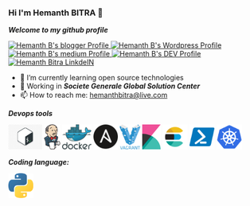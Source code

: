 ### Hi I'm Hemanth BITRA 👋

__*Welcome to my github profile*__  

<a href="https://hemanth22hemublogs.blogspot.com/">
  <img width="30px" src="https://cdn.jsdelivr.net/npm/simple-icons@v3/icons/blogger.svg" alt="Hemanth B's blogger Profile"/>
</a>
<a href="https://hemanth22hemu.wordpress.com/">
  <img width="30px" src="https://cdn.jsdelivr.net/npm/simple-icons@v3/icons/wordpress.svg" alt="Hemanth B's Wordpress Profile"/>
</a>
<a href="https://hemanthbitra.medium.com/">
  <img width="30px" src="https://cdn.jsdelivr.net/npm/simple-icons@3.13.0/icons/medium.svg" alt="Hemanth B's medium Profile"/>
</a>
<a href="https://dev.to/hemanth22">
  <img src="https://d2fltix0v2e0sb.cloudfront.net/dev-badge.svg" alt="Hemanth B's DEV Profile" height="30" width="30">
</a>
<a href="https://in.linkedin.com/in/hemanthbitra">
  <img alt="Hemanth Bitra LinkdeIN" width="30px" src="https://cdn.jsdelivr.net/npm/simple-icons@v3/icons/linkedin.svg" />
</a>


<!--
**hemanth22/hemanth22** is a ✨ _special_ ✨ repository because its `README.md` (this file) appears on your GitHub profile.
Here are some ideas to get you started:

- 🔭 I’m currently working on ...
- 🌱 I’m currently learning ...
- 👯 I’m looking to collaborate on ...
- 🤔 I’m looking for help with ...
- 💬 Ask me about ...
- 📫 How to reach me: ...
- 😄 Pronouns: ...
- ⚡ Fun fact: ...
-->  

- 🌱 I’m currently learning open source technologies
- 🔭 Working in __*Societe Generale Global Solution Center*__
- 📫 How to reach me: hemanthbitra@live.com  

__*Devops tools*__  

<a href="https://dev.to/hemanth22"><img height="50" src="https://raw.githubusercontent.com/hemanth22/Images/master/bash.jpg"></a>
<a href="http://ec2-34-222-242-67.us-west-2.compute.amazonaws.com/"><img height="50" src="https://raw.githubusercontent.com/hemanth22/Images/master/jenkins.png"></a>
<a href="https://hub.docker.com/u/bitroid"><img height="50" src="https://raw.githubusercontent.com/hemanth22/Images/master/docker.png"></a>
<a href="https://galaxy.ansible.com/hemanth22"><img height="50" src="https://raw.githubusercontent.com/hemanth22/Images/master/ansiblesss.png"></a>
<a href="https://dev.to/hemanth22"><img height="50" src="https://raw.githubusercontent.com/hemanth22/Images/master/Vagrant.png"></a>
<a href="https://dev.to/hemanth22"><img height="50" src="https://raw.githubusercontent.com/hemanth22/Images/master/kibana.png"></a>
<a href="https://dev.to/hemanth22"><img height="50" src="https://raw.githubusercontent.com/hemanth22/Images/master/elasticsearch.png"></a>
<a href="https://dev.to/hemanth22"><img height="50" src="https://raw.githubusercontent.com/hemanth22/Images/master/powershell.png"></a>
<a href="https://dev.to/hemanth22"><img height="50" src="https://raw.githubusercontent.com/hemanth22/Images/master/kubernetes_logo.png"></a>

__*Coding language:*__  

<a href="https://dev.to/hemanth22"><img height="50" src="https://raw.githubusercontent.com/hemanth22/Images/master/Python.png"></a>
